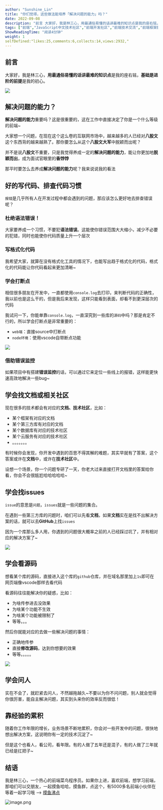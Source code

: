 ```yaml
---
author: "Sunshine_Lin"
title: "你们觉得，这些做法能培养「解决问题的能力」吗？"
date: 2022-09-08
description: "前言 大家好，我是林三心，用最通俗易懂的话讲最难的知识点是我的座右铭，基础是进阶的前提是我的初心。 解决问题的能力？ 解决问题的能力重要吗？这是很重要的，这在工作中直接决定了你是一个什么等级的前端~ "
tags: ["前端","JavaScript中文技术社区","前端开发社区","前端技术交流","前端框架教程","JavaScript 学习资源","CSS 技巧与最佳实践","HTML5 最新动态","前端工程师职业发展","开源前端项目","前端技术趋势"]
ShowReadingTime: "阅读4分钟"
weight: 1
selfDefined:"likes:25,comments:6,collects:14,views:2932,"
---
```

前言
--

大家好，我是林三心，**用最通俗易懂的话讲最难的知识点**是我的座右铭，**基础是进阶的前提**是我的初心。

![](/images/jueJin/d5eb6a0804e04f3.png)

解决问题的能力？
--------

**解决问题的能力**重要吗？这是很重要的，这在工作中直接决定了你是一个什么等级的前端~

大家想一个问题，在现在这个这么卷的互联网市场中，越来越多的人已经对**八股文**这个东西背的越来越熟了。那你要怎么从这个**八股文大军**中脱颖而出呢？

并不是说**八股文**不重要，只是我觉得养成一定的**解决问题的能力**，能让你更加地**脱颖而出**，成为面试官眼里的**香饽饽**

那平时要怎么去养成**解决问题的能力**呢？我来说说我的看法

好的写代码、排查代码习惯
------------

`报错`是几乎所有人在开发过程中都会遇到的问题，那应该怎么更好地去排查错误呢？

### 杜绝语法错误！

大家要养成一个习惯，不要犯**语法错误**。这能使你错误范围大大缩小，减少不必要的犯错，同时也能使你代码质量上升一个层次

### 写格式化代码

我希望大家，就算在没有格式化工具的情况下，也能写出趋于格式化的代码，格式化的代码能让你代码看起来更加清晰~

### 学会打断点

相信很多朋友在开发中，一直都使用`console.log`去打印，来判断代码的正确性，我以前也是这么干的，但是我后来发现，这样只能看到表面，却看不到更深层次的代码

我试问一下，你能单靠`console.log`，一直深究到一些库的`源码`中吗？那是肯定不行的，所以学会打断点是非常重要的：

*   `web端`：直接source中打断点
*   `node环境`：使用vscode自带断点功能

![](/images/jueJin/562df8a6935a495.png)

### 借助错误监控

如果项目中有搭建**错误监控**的话，可以通过它来定位一些线上的报错，这样能更快速高效地解决一些bug~

学会找文档或相关社区
----------

现在很多的技术都会有对应的**文档、技术社区**，比如：

*   某个框架有对应的文档
*   某个第三方库有对应的文档
*   某个数据库有对应的技术社区
*   某个云服务有对应的技术社区
*   。。。。。。。

有时候你会发现，你开发中遇到的百思不得其解的难题，其实早就有了答案，这个答案或许在**文档**中，或许在**技术社区**中。

设想一个场景，你一个问题专研了一天，你老大过来直接打开文档里的答案给你看，你会不会很尴尬哈哈哈哈哈~

学会找issues
---------

`issue`的意思是`问题`，`issues`就是一些问题的集合。

在遇到一些第三方库的问题时，咱们可以先看**文档**，如果**文档**实在是找不出解决方案的话，就可以去**GitHub**上找`issues`

因为一个库那么多人用，你遇到的问题很大概率之前的人已经踩过坑了，并有相对应的解决方案了~

![](/images/jueJin/0f44e96cc4824bc.png)

学会看源码
-----

想看某个库的源码，直接进入这个库的`github`仓库，并在域名那里加上`1s`即可在网页端像vscode那样去看代码

看源码往往能解决你的疑惑，比如：

*   为啥传参进去没效果
*   为啥某个功能不生效
*   为啥某个功能被限制了
*   等等。。。

然后你就能对应的去做一些解决问题的事情：

*   正确地传参
*   直接**修改源码**，达到你想要的效果
*   等等。。。。。

![](/images/jueJin/7934bc65081e41c.png)

学会问人
----

实在不会了，就赶紧去问人，不然越拖越久~不要以为你不问问题，别人就会觉得你很厉害，能自主解决问题，其实到头来你的效率反而很低！

靠经验的累积
------

随着你工作年限的增长，业务场景不断地累积，你会对一些开发中的问题，很快地想出解决方案，这说明你有一定的技术沉淀了~

但是这个也看人，看公司，看年限。有的人做了五年还是混子，有的人做了三年就已经是扛把子~

结语
--

我是林三心，一个热心的前端菜鸟程序员。如果你上进，喜欢前端，想学习前端，那咱们可以交朋友，一起摸鱼哈哈，摸鱼群，点这个，有5000多名前端小伙伴在等着一起学习哦 --> [摸鱼沸点](https://juejin.cn/pin/7035153948126216206 "https://juejin.cn/pin/7035153948126216206")

![image.png](/images/jueJin/476f6d4faf734f0.png)